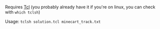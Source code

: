 Requires [Tcl](https://www.tcl.tk/) (you probably already have it if you're on linux, you can check with `which tclsh`)

Usage: `tclsh solution.tcl minecart_track.txt`
